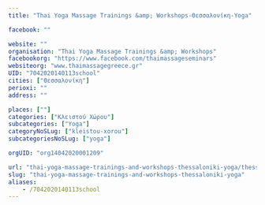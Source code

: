 ```yaml
---
title: "Thai Yoga Massage Trainings &amp; Workshops-Θεσσαλονίκη-Yoga"

facebook: ""

website: ""
organisation: "Thai Yoga Massage Trainings &amp; Workshops"
facebookorg: "https://www.facebook.com/thaimassageseminars"
websiteorg: "www.thaimassagegreece.gr"
UID: "7042020140113school"
cities: ["Θεσσαλονίκη"]
perioxi: ""
address: ""

places: [""]
categories: ["Κλειστού Χώρου"]
subcategories: ["Yoga"]
categoryNoSLug: ["kleistou-xorou"]
subcategoriesNoSLug: ["yoga"]

orgUID: "org14042020001209"

url: "thai-yoga-massage-trainings-and-workshops-thessaloniki-yoga/thessaloniki"
slug: "thai-yoga-massage-trainings-and-workshops-thessaloniki-yoga"
aliases:
    - /7042020140113school
---
```





